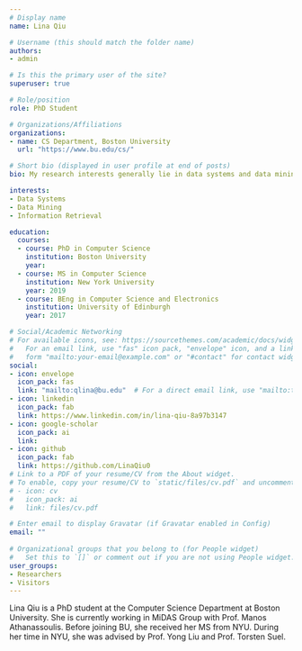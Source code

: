 ```yaml
---
# Display name
name: Lina Qiu

# Username (this should match the folder name)
authors:
- admin

# Is this the primary user of the site?
superuser: true

# Role/position
role: PhD Student

# Organizations/Affiliations
organizations:
- name: CS Department, Boston University
  url: "https://www.bu.edu/cs/"

# Short bio (displayed in user profile at end of posts)
bio: My research interests generally lie in data systems and data mining.

interests:
- Data Systems
- Data Mining
- Information Retrieval

education:
  courses:
  - course: PhD in Computer Science
    institution: Boston University
    year:
  - course: MS in Computer Science
    institution: New York University
    year: 2019
  - course: BEng in Computer Science and Electronics
    institution: University of Edinburgh
    year: 2017

# Social/Academic Networking
# For available icons, see: https://sourcethemes.com/academic/docs/widgets/#icons
#   For an email link, use "fas" icon pack, "envelope" icon, and a link in the
#   form "mailto:your-email@example.com" or "#contact" for contact widget.
social:
- icon: envelope
  icon_pack: fas
  link: "mailto:qlina@bu.edu"  # For a direct email link, use "mailto:test@example.org".
- icon: linkedin
  icon_pack: fab
  link: https://www.linkedin.com/in/lina-qiu-8a97b3147
- icon: google-scholar
  icon_pack: ai
  link: 
- icon: github
  icon_pack: fab
  link: https://github.com/LinaQiu0
# Link to a PDF of your resume/CV from the About widget.
# To enable, copy your resume/CV to `static/files/cv.pdf` and uncomment the lines below.  
# - icon: cv
#   icon_pack: ai
#   link: files/cv.pdf

# Enter email to display Gravatar (if Gravatar enabled in Config)
email: ""
  
# Organizational groups that you belong to (for People widget)
#   Set this to `[]` or comment out if you are not using People widget.  
user_groups:
- Researchers
- Visitors
---
```


Lina Qiu is a PhD student at the Computer Science Department at Boston University. She is currently working in MiDAS Group with Prof. Manos Athanassoulis. Before joining BU, she received her MS from NYU. During her time in NYU, she was advised by Prof. Yong Liu and Prof. Torsten Suel.
